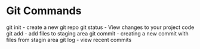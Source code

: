 # Git Commands

git init - create a new git repo
git status - View changes to your project code
git add - add files to staging area
git commit - creating a new commit with files from stagin area
git log - view recent commits
